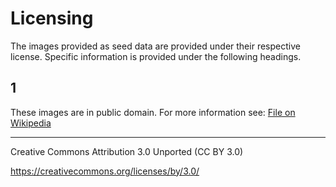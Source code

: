 # Licensing
The images provided as seed data are provided under their respective license. Specific information is provided under the following headings.

## 1
These images are in public domain. For more information see: [File on Wikipedia](http://commons.wikimedia.org/wiki/File:ACMI_14.jpg)

----

Creative Commons Attribution 3.0 Unported (CC BY 3.0)

https://creativecommons.org/licenses/by/3.0/
